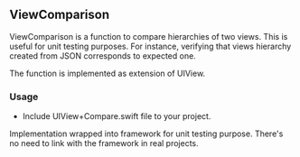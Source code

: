 ## ViewComparison ##

ViewComparison is a function to compare hierarchies of two views. This is useful for unit testing purposes. For instance, verifying that views hierarchy created from JSON corresponds to expected one.

The function is implemented as extension of UIView.

### Usage ###
- Include UIView+Compare.swift file to your project.

Implementation wrapped into framework for unit testing purpose. There's no need to link with the framework in real projects.

